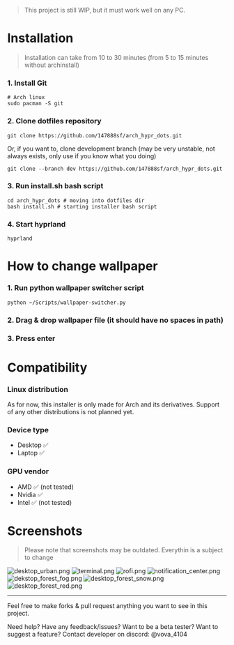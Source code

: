 > This project is still WIP, but it must work well on any PC.

# Installation 

> Installation can take from 10 to 30 minutes (from 5 to 15 minutes without archinstall)

### 1. Install Git
```
# Arch linux
sudo pacman -S git
```

### 2. Сlone dotfiles repository
```
git clone https://github.com/147888sf/arch_hypr_dots.git
```

Or, if you want to, clone development branch (may be very unstable, not always exists, only use if you know what you doing)
```
git clone --branch dev https://github.com/147888sf/arch_hypr_dots.git
```

### 3. Run install.sh bash script
```
cd arch_hypr_dots # moving into dotfiles dir
bash install.sh # starting installer bash script
```

### 4. Start hyprland
```
hyprland
```

# How to change wallpaper

### 1. Run python wallpaper switcher script
```
python ~/Scripts/wallpaper-switcher.py
```

### 2. Drag & drop wallpaper file (it should have no spaces in path) 

### 3. Press enter

# Compatibility
### Linux distribution
As for now, this installer is only made for Arch and its derivatives. Support of any other distributions is not planned yet.
### Device type
- Desktop ✅
- Laptop ✅
### GPU vendor
- AMD ✅ (not tested)
- Nvidia ✅
- Intel ✅ (not tested)

# Screenshots
> Please note that screenshots may be outdated. Everythin is a subject to change

![desktop_urban.png](https://images2.imgbox.com/51/f4/JZig00tO_o.png)
![terminal.png](https://images2.imgbox.com/00/86/92pRyzRm_o.png)
![rofi.png](https://images2.imgbox.com/fa/ff/VHNY7Sqs_o.png)
![notification_center.png](https://images2.imgbox.com/f7/2c/cnuaGhwn_o.png)
![dekstop_forest_fog.png](https://images2.imgbox.com/4b/fa/Ox8Fdp4I_o.png)
![desktop_forest_snow.png](https://images2.imgbox.com/85/12/L9RrcbHN_o.png)
![desktop_forest_red.png](https://images2.imgbox.com/aa/cb/pCyCttJa_o.png)

<hr>

Feel free to make forks & pull request anything you want to see in this project.

Need help? Have any feedback/issues? Want to be a beta tester? Want to suggest a feature? Contact developer on discord: @vova_4104
